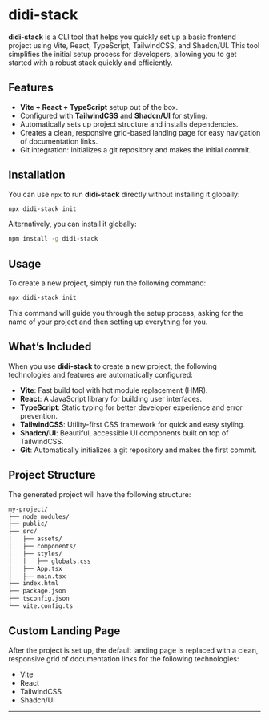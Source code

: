 
# didi-stack

**didi-stack** is a CLI tool that helps you quickly set up a basic frontend project using Vite, React, TypeScript, TailwindCSS, and Shadcn/UI. This tool simplifies the initial setup process for developers, allowing you to get started with a robust stack quickly and efficiently.

## Features

- **Vite + React + TypeScript** setup out of the box.
- Configured with **TailwindCSS** and **Shadcn/UI** for styling.
- Automatically sets up project structure and installs dependencies.
- Creates a clean, responsive grid-based landing page for easy navigation of documentation links.
- Git integration: Initializes a git repository and makes the initial commit.

## Installation

You can use `npx` to run **didi-stack** directly without installing it globally:

```bash
npx didi-stack init
```

Alternatively, you can install it globally:

```bash
npm install -g didi-stack
```

## Usage

To create a new project, simply run the following command:

```bash
npx didi-stack init
```

This command will guide you through the setup process, asking for the name of your project and then setting up everything for you.

## What’s Included

When you use **didi-stack** to create a new project, the following technologies and features are automatically configured:

- **Vite**: Fast build tool with hot module replacement (HMR).
- **React**: A JavaScript library for building user interfaces.
- **TypeScript**: Static typing for better developer experience and error prevention.
- **TailwindCSS**: Utility-first CSS framework for quick and easy styling.
- **Shadcn/UI**: Beautiful, accessible UI components built on top of TailwindCSS.
- **Git**: Automatically initializes a git repository and makes the first commit.

## Project Structure

The generated project will have the following structure:

```bash
my-project/
├── node_modules/
├── public/
├── src/
│   ├── assets/
│   ├── components/
│   ├── styles/
│   │   ├── globals.css
│   ├── App.tsx
│   ├── main.tsx
├── index.html
├── package.json
├── tsconfig.json
└── vite.config.ts
```

## Custom Landing Page

After the project is set up, the default landing page is replaced with a clean, responsive grid of documentation links for the following technologies:

- Vite
- React
- TailwindCSS
- Shadcn/UI

---
